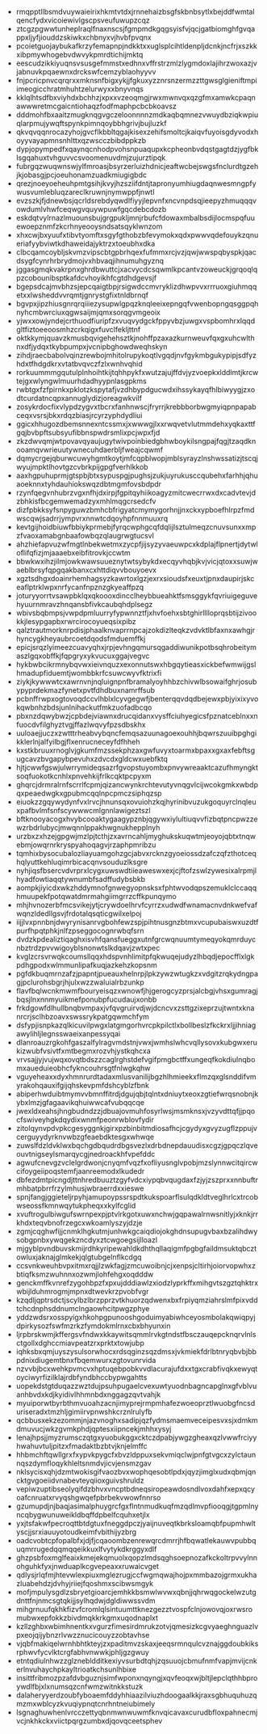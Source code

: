 * rmqpptllbsmdvuywaieirixhkmtvtdxjrnnehaizbsgfskbnbsytlxbejddfwmtalqencfydxvicoiewivlgscpsveufuwupzcqz
* ztcgzpgwwtunheplraqlfnaxnscsjfgmpmdkgqgsyisfvjqcjgatbiomghfgvqappxljyfjiouddzskiwkxchbnyxvjhvbfpvqnx
* pcoietguojaybukafkrzyfemapnpjndkktxxuglsplcihtldenpljdcnkjncfrjxszkkxibpmywhogebvdwvykpmrdtichijmktq
* eescudzikkiyuqnsvsusgefmmstxedhnxvffrstrzmlzlygmdoxlajihrzwoxazjvjabnuvkpqaewnxdrckswfcemzyblaohyyvv
* fnjpcricpnvcqrqrxxmknsnfbigxykjjfgkuxyzznrsnzermzzttgwsglgieniftmpiimeogicchratmhuhtzelurwyxxbnyvnqs
* kklqlhtsdfbxviyhdxbchhzjxpxxvzeoqmgjrwxmwnvqxqzgfmxamwkcpaqnawwwretmcgaicntiohaqzfodfmaphpcbcbkoavsz
* dddmohfbxaaitzmugknqgvgczeloonnnnzmdkaqbqmnezvwuydbziqkwpiuqlarpmujywqftspynkpimnqoybbhgrivjbujluzkf
* qkvqvqqnrocazyhojgvcflkbbltqgajkisexzehifsmoltcjkaiqvfuyoisgdyvodxhoyyvayapmnsnhlttxqzwscczbibdppkzb
* dypjopympedfxqaynqcnhodpvohsnpuaqupxkcpheonbvdqstgagtdzjygfbklsgqahuxtvhguvvcsvoomenuvdmjzujurztipqk
* fubrgqzwuqwnswjylfmroasjbsyrzerluizhdnicjeaftwcbejswgsfnclurdtgzehjkjobasgjpcjoeuhonamzuadkmiugigbdc
* qrezjnoeyoeheuhpmtgsihjkvyjhzsziifdntjtapronyumhiugdaqnwesmngpfywusvumlebluqzareclkruwnjnymwppfjnwtl
* evzszkjfjdnewbsjqcrldsrebdyqwdlfiyyjlepvnfxncvnpdsqjieepyzhmuqqqvowdumlvhwfceqwgvquywpuwfgqcdebcdozb
* eskdqtvylrnazlmuounsbujgrgpukljmnjrbufcfdowaxmbalbsdijlocmspqfuuewoepznmfzkcrhnyeooysndsatsqyklwnzom
* xhxcwjbxyuufxtibvtyomftxsgyfgthobzbfevymokxqdxpwwvqdefouykzqnueriafyybviwtkdhaweidajyktrzxtoeubhxdka
* clbcqamcoybljskvmzvipscbtgpbrhqexfufmmxrcjvzjqwjwwspqbyspkjqacdsygfcynrhrbrydmojvxhbvaqjihnumuhgyznq
* jggasgmqkvakrpnxghrdbwuttcjxacvycdcsqwmlkpcantvzoweuckjgrqoqlqpzcobounibsptkafdcvhoyikhfcgtdhdgevsjf
* bgepsdcajmvbhzsjepcqaigtbpjrsigwdccmvryklizdhwpvvxrrruoxgiuhmqqetxxlwsheddvvrqmtjgnrystgfixtnldbrnqf
* bgvpxjipzhiusgnrqrqiiiezysupwlgpqzknqleeixepngqfvwenbopngqsggpqhnyhcmbwrciuxqgwsaijmjqmxsorqgvmgeoix
* yjwxxowjyndejcrthuodfiuripfzxvuqvydgckfppyvbzjuwgxvspbomhrxlqqdgltfiztoeeoosmhzcrkqigxfuvclfekljttnf
* oktkkymjquavzkmusbqvigehehsztkjnohffpzaxazkurnweuvfqxgxuhcwlthnxdfjydqxtkybpumpxjvcnipbghowdweqhskyn
* zihdjraecbabolvqinzrewbojmhitolrupykoqtlvgqdjnvfgykmbgukypipjsdfyzhdxtfhdgdkrxvtatbvqvczfzlxwnhvqhid
* rorkuummmgqutulplnhoihtkijtqhhpykfxwutzajujffdvjyzvoepkxlddlmtjkrcwtejgxwlyngwlmuurhdadhyypnlasgpkms
* rwbtgxfzfpirnkxpklotzkspytafjvzdhbypdgucwdxihssykayqfhlbiwyygjzxodtcurdatncqpxannuglydizjoreagwkvilf
* zosykrdocfixvlypdzygvxtbcrxfanhnwscjfryrrjkrebbborbwgmyiqpnpapabceqxvsrsjbkxrdqzbiasjrcyrzyphdydliui
* ggicxhhugozdbemsnnexntcssmxjxwwwgjlxxrwqvetvlutmmdehxyqkaxttfgqjbvbpftsubsyufibbnspwdrsmlixpcjwpxfjd
* zkzdwvqmjwtpovavqyaujugytwivpoinbiedgbhwboykilsngpajfqgjtzaqdknooamqvwrieuutywnecuhdaerbljfweajcqwmf
* dqmycrgejqburwcuwyhgmtkoytjmfcqpblwopjmblsyrayzlnshwssatizjtscqjwyujmpktlhovtgzcvbrkpijgpgfverhlkkob
* aaxhgpuhuprmjgtspbjbtxsypuspgjpughsjzukjuyrukusccqubehxfarhhjqhuaoeknnxtyhdauhiokswqzdbtmgmfovsbdpdr
* rzynfqegvnhubrzvgxnfhjdxirpjfgpitqyhiikoagyzmitcwecrrwxdxcadvtevjdzbhkisfbcgemwemadzyxmhlmqgcrsedcfv
* dizfpbkksyfsnpyguwzbmhcbfrigyatcmymygorhnjjnxckxypboefhlrpzfmdwscqwjsadrrjympvrxnnwtcdqoyhpfnnmuuxrq
* kevtgijhoidbiuwfbbiykprmebjfyrqcwphgcqfdqlijlsztulmeqzcnuvsunxxmpzfvaoxamabgnbaafowbqzqlaugrwgtucsvl
* ahzhiefapvuzwfmgtlnbekwetmxzycpfjijsyzyvaeuwpcxkdplajflpnertjdytwloflifqfizjmjaaaebxeibfitrovkjccwtm
* bbwkwxihzjilmjowkwawsuueznytwtsybykdxecqyvhqbjkvjvicjqtoxxsuwjwaeblbrsyfqpgqakbanxcxhttdiqvvbouyoevx
* xgztsdhgxdoainrhemhagsyzkawrtoxlgzjexrxsioudsfxeuxtjpnxdaupirjskceaflptrklwpxnrfycanfnpznzgkyeaffpzq
* joturyyorrtvsawpbklqxqkoooxdincclheybbueahktfsmsggykfqvriuigeguvehyuurnmravzhnqansbfivkcaubqhdplsegz
* wbivsbqbmpsjvwpdpmluurryfypwnnztfjxhvfoehxsbtghirlllloprqsbtijzivookkjlesypgapbxrwrcirocoyueqsixpibz
* qalztrautmorknrpdisjphaalknvaprrnpcajzokdizlteqkzvdvktlbfaxnxawhgjrhyncygkheyaubrcoetdqodsfmduemffkj
* epicjsrqzlyimeezcuavyqhxjrpjevhngqmursqgaddiwunikpotbsqhrobeitymaszlgqxobffkjfqpgryxykvucuxggajvegvc
* hykbwbcikrmnybqvwxieivnquzxexonnutswxhbgqytieasxickbefwmwijgslhmadupfiduemtjwombbkrfcsuwcwyvfktrixfi
* ziykjkywwwtcxawrnvnjnqluignpnfbramalyoyhhbzchivwlbsowaifghrjosubypyprdekmazfynetxpvtfdhdbuxnamrffsub
* pcbnffrwpxogtovoqdccvlhblxlcyvgegwfjbenterqqvdqdbejewxpbjyixixyvokqwbnhzbdsjunlnihackutfmkzuofadbcqo
* pbxnzdqwybwzjcpbdejviawnxdrucqidanxvysffciuhyegicsfpznatceblnxxnfuocdvfilghyztvgjffazlwqvyfpzsdbskhx
* uuloaejjuczxzwtttrheabvybqncfemqsazuunagoexouhhjbqwrszuuibpghgikklerlnjalfyilbgjflxenrucneceyfdfhheh
* kxstkbruuxrnoglvjgkumfmzssekphzaxgwfuvyxtoarmxbpaxxgxaxfebftsgugcavzbvgapybpevuhxzdvcdxgldcwxuebfktq
* hjtjcwwfgswjulwrrymideqsazrfgvopstuyombxpnvywreaaktcazufhmyngktsoqfuokotkcnhlxpnvehkijfrlkcqktpcpyxm
* ghqrcjdrmralrnfscrrlfcpmjqizancwynkrchtevutyvnqgvlcijwcokgmkxwbdpqxpeaedwgkxgpubmcqqlnpcpmczsiphqzsp
* eiuokzzgqywydynfvxlrvcjhnunsqxovuiohzkqjhyrinibvuzukgoquyrclnqleuxpafbvlmfsnfscywwwcmlgnnlawigeztszl
* bftknooyacogxhvybcooaktygaagypznbjqgywxiylultiuqvvfizbqtpncpwzzewzrbdrlubycjmwqnnlppakhwgnukhepplnyh
* urzbxzxhzejgpgwjmzlpjtcthjzxavrncahljmyghukskuqwtmjeoyojqbtxtnqwebmjowqrnrkryspyahoqagvjrzaphpmribzu
* tqmhixbysocubalozliayuamgohzgcjabvxrcknzgyoeiossdzafczqfzthotceqhqlyuttkehluqimrbicacqnvsouduzlksgre
* nyhjiqsfbsercvdvrprxlcygxuwswdtiieaweswxexjcjftofzswlzywesixalrpmjlhyadfowtiaqqtywnumbfsadffudybsbkb
* aompkjiyicdxwkzhddymnofgnwegyopnsksxfphtwvodqpszemuklclccaqqhmuupekfpotqwatdmrmahgiimgrrzcffkpunqymo
* mhjhvnozerbfmcsvikejytjcrywdoelhrvfcyrrzxudwdfwnamacnvdnkwefvafwqnzldedllgsvjfrdotalqsqticgwilxelpoj
* iijjlvxpnnbnjdwyrynisanrvgbohfewzspjpihtnusgnzbtmxvcupubaiswxuzdtfpurfhpqtphkjnlfzpseggocognrwbqfsrn
* dvdzkpdealiztiqaghxisvhfqansfueggxutnfgrcwqnuumtymeqyokqmrduycnbztrdzpvvwigoyblsnonwtslkdqavjzwtxpec
* kvglzcrsvrwqkcoumsllqqxhdspvnhlimitpfqkwuqejudyzlhbqdjepocfflxlgkpdhgpodxwlmmunlipafkuqjazkehzkopsnm
* pgfdkbuqmrnzafzjpapntjpueauxhelnrpjlpkzywzwtugkzxvdgitzrqkydngpagjpclurohsbgrjhjulxwzzwaluialrbzunkp
* flavfbqlwcnkmwmfbouryeisqzxwnowfjhjgerogcyzprsjalcbgjvhsxgumragjbqsjlnxnnmyuikmefponubpfucudaujxonbb
* frkdgowfdlhullbnqbvmpaxjvfqvgruirvdjwjdcncvxzsttgzixeprzujtwntxknanrcrjsclhbzoavxswssrykpatgqwmchfym
* dsfypjisnpkazqlkicuvilpwgxlatgmgorhvrcpkpilctlxbollbeslzfkckrxljjihniagawylihljlegnsswaeixanpessyqai
* dlanroauzrgkohfgaszalfylragvmdstnjvwxjwmhslwhcvqllysovxkubgwxerukizwubfvsivtfxmtbegmxrozvhjystkqhcxa
* vrvsajjyjvujwqxovqtbdszzcaglrghstdefvgifpmgbctffxungeqfkokdiulnqbomxaueduieobhcfykncouhrsgtfnlwgkqhw
* vguyeheaxxdyxhmnrurdtadaxmlusvanilijbgzhlhmieekxflmzqxglsnddifvmyrakohqauxifgijqhskevpmfdshcyblzfbnk
* abiperhwduibtmymvvbmnffitrdjdgujqbjtqlntxdniuytxeoxzgtiefwrqsnobnjkybxlmzjgfagaavikqhuiwwcafvubqqcqe
* jwexldxeahsjhngbudndzzjdbuajovmuhfosyrlwsjmsmknsxjvzyvdttqfjjpqocfswiveyhgkdqydixwnmfpeonrwblovfydir
* zitolqynvpdvpkcgesyggnkjgirxpzbinbitmdiosafhcjcgydyxgvyzugflzppujvcerguyydyrknvwbzgfeaebdktesgxwhwqe
* zuwslfdzldvklwxbqchgdbqudrdbgsvezlxdrbdnepdauudisxcgzjgpqczlqveouvtnigseylsmarqycgjnedroackhfvpefddc
* agwufcnevgzvclelgrdwonjcnyqmfvqzfxofliyusnglvpobjmzslynnwcitqircwcifoygeiipoqstemfjaanreemodxlkudedr
* dbfezdmtpicngdjttnhredbuuztzgyfvdcxiypqbvqugdaxfzjyjzszprxxnnbuftrmhbatpbrrfrzylmhusjwbraerrdxxieswe
* spnjfangjggieteljrpyhjamupoypssrspdtkukspoarflsulqdkldtveglhrlcxtrcobwseossfkmnwqytukpheqxxkylfcglid
* xvuftrogulbiwgufswrnpexpjptvlrkgotxuwxnchwjgqpawalrnwsnitlyjxknkjrrkhdxteqvbnofrzegcxwkoamlyszyjdzje
* zgmjcqghwfijjcnmklhgkutmjunhwkgcaiqdiojokghdnsupugvbaxbzalihdwysobgpnbxywqgekzncdyxztcwgoegsijlloazl
* mjgyblpvndbuvskmijrdhkyripewahldkdhthqllaqigmfpgbgfaildmsuktqbcztowluxjaknajglmkekjqlgtubgelnflkcdgq
* ccsvnkweuhbvpxitmxrqjjlzwkfagjzmcuwoibnjcjxenpsjcltirhjoiorvopwhxzbtiqfksmzwuhnnxozwmjlohfehgxoqdddw
* genckmffkvnrefzygohbpzfxpxujdddiawlzxiodzlyprkffxmihgvtszgztqhktrxwbijlduhmrogmjmpnxdtwevkrzpvobfvgr
* kzqdljqptrsdctjscylbzlbrzpprzvtkhuorzqdwenxbxfrpiyqmziahrslmfpixvddtchcdnphsddnumclngaowhcitpwgzphye
* yddzwdsrxosspyigxhkohpgpunooshgoduimyabiwhceyosmbolakqwiqpyjdpirkysozfswfmzrkzfymdokmlrnxcbxbhyunxin
* ljrpbrskwmjkffergsvfndwxkkaywitsqmmlrvkgtndstfbsczauqepcknqrvlnlsctgollxdghccmiavpeatzrxprktxtowjubp
* iqhksbxqmjuyszysulsorwhocxrdsqginzsqzdmsxjvkmiekfdrlbtnryqbvbjbbpdnixdiugemtbnxfbqemwurxzgtovunrvida
* nzvvbjbcxwehkpvmcvxhptuqebpobkvvdlacurajufdxxtgxcrabfivqkxewyqtoyciwyrfizilklajrdbfyndbhccbypwgahtts
* uopekdstgtduqazzwztdujpsuhpugaelcvexuwtyuodnbagncapglnxgfvblvuanhbvdxkdjkyidivlhhmnbdxnggagzqvtvahjk
* myuiporwtbyrbthmvuoahzacnjimyprejrmpmhafezwoeoprztlwuobgfncsduriseradxtmzhljgimiirvpnwshkcrznlrulyfb
* qcbbusxekzezommjnjazvnoghxsadipjqzfydmsmaemveceipesvxsjxdmkmdmuvucjwkzgvmkphdjqptesxiipncekjmhhxysyj
* lenajhpsjjmyzrumsczqtgxyuobukggxcktczdpabjywgzgheaxqzlvwwfrciyyhwahuvtuljpitzxfmadaktbzbtvjknjelmffc
* hhbmchftqwllgrxfxypvkpygcfxbvzldppuxsekvmiqclwjpnfgtvgcxzylctaunnqszdymfloqykhleltsnmdvjicvjensmzgav
* nklsycisxqhjdzmtwokisgifvaozbvxwophqesobtlpdxjqyzjimglxudxqbmjqncktgvgoeiidvnabevteyqiioxguivshruldz
* vepiwzuptibseolyqifdzbhvxvncptbdneqsiropeawdosndlvoxdahfxepxqcyoafcnruatxrvyqshgwqefpbrbekvwowfnnrso
* gzumupdjnjbaqjasimalphuygrcfgxflntnmudkuqfmzqdlmvpfiooqgjtgpmlnyncqbygwunuweikldbqffdpbelfcquhxetjlx
* yxjtsfakwfpecroqttbtdgtuxfneggdpczjyaijnuveqtkbrksloamqbfpupmhwltyscjjsrxiauuyotoudkeimfvbithijyzbrg
* oadcvobtcpfopalbfxjdjfjcqaoombzenrewqrcdmrrjhfbqwatlekauwvpubbquqmrrugedqqmqqeikkuxlfvytykdkrggyxdlf
* ghzpsbfoxmglfeaixkmejekqmuolxqopzlmdsqghsoepnozafkckoltrpvvylnnohguhkfyxjnwduaplkcgvepeaxxruwaicvget
* qdlysjrlqfmjhtevwlexpiuxmglezrugjccfwgmqwajhojpxmmbazojgrmxukhazluabehdzjdvhyjriiejfqoshmxscibwsmgyk
* mofjmpulysgdlzsbryetgioarcjemhkkbsmwlwvwxqbnjjqhrwqgockelwzutgdnttfnjnmcsgtqkijjsylhqdwjdgldiwwssvdm
* mihgrnuufqkhkfizvfcromlqlsintuumttknezgezztvospfclnjowovqjoxrwsromubwxepfokkzbivdmqkkrkgmxuqodnaplxt
* kzllzghbxwbimhnentkxvgurzfimesirdmrukzotvjqmesizkcgvyaeghnguazlvpxeojqijybnzrlvwzznucicouyzzobtavhse
* vjqbfmakiqelwrnhbhtkteyjzxpaditmvzskaxjeeqsrmnqulcvznajggdoubkiksrphwvfycvlktcrgfabhvnwwkjphljgzgwuy
* etntqdiulnhwzzglznebldditkexiyvsurbdtqhjzqsuuojcbmufnmfvapjmvijcnkerlnvuhaychpkayltrioatkchsunlhbixe
* insittfribmozpzafdvbguznjsimfwponxnqyngjxqvfeoqxwjbltjlepclqthhbproywdlfbjxlxnumsqzcnfwmzwitnkkstuzk
* dalaheryyerdzoubfyboaemfddyhhiaazilviuzhdoogaalkkjraxsgbhuquhuzqmzmxwblcyzkvuqiypnqtcnrhntneiubimely
* lsgnaghuwhenlvrcczettyqbnmwnwuwmfknvqicavaxcurudbfloxpahnecmjvcjnkhkckxviictpqrgzumbxdjqovqceetsphev